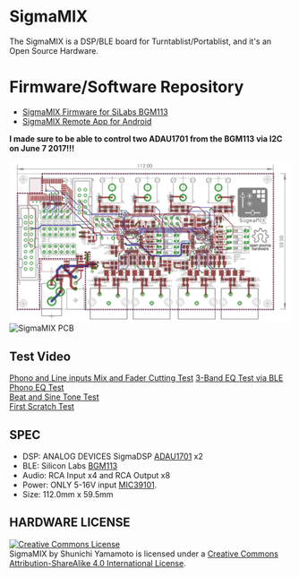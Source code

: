# SigmaMIX
The SigmaMIX is a DSP/BLE board for Turntablist/Portablist, and it's an Open Source Hardware.

# Firmware/Software Repository
* [SigmaMIX Firmware for SiLabs BGM113](https://github.com/tkrworks/SigmaMIX_Firmware)  
* [SigmaMIX Remote App for Android](https://github.com/tkrworks/SigmaMIX_Remote)

**I made sure to be able to control two ADAU1701 from the BGM113 via I2C on June 7 2017!!!**

![SigmaMIX Board](https://github.com/tkrworks/SigmaMIX/blob/for_markdown/sigma_dsp_brd.png "SigmaMIX Board")
![SigmaMIX PCB](https://github.com/tkrworks/SigmaMIX/blob/for_markdown/sigma_mix_pcb.jpg "SigmaMIX PCB")

## Test Video
[Phono and Line inputs Mix and Fader Cutting Test](https://www.instagram.com/p/BV4aKTPhfiU/)
[3-Band EQ Test via BLE](https://www.instagram.com/p/BVq-pJHB9hm/)  
[Phono EQ Test](https://www.instagram.com/p/BVVsefTBJXY/)  
[Beat and Sine Tone Test](https://www.instagram.com/p/BVFF-J9hF4o/)  
[First Scratch Test](https://www.instagram.com/p/BUi_Y2OhvBm/)  

## SPEC
* DSP: ANALOG DEVICES SigmaDSP [ADAU1701](http://www.analog.com/jp/products/processors-dsp/sigmadsp-audio-processors/adau1701.html) x2
* BLE: Silicon Labs [BGM113](http://jp.silabs.com/products/wireless/bluetooth/bluetooth-low-energy-modules/bgm113-bluetooth-low-energy-module)
* Audio: RCA Input x4 and RCA Output x8
* Power: ONLY 5-16V input [MIC39101](http://www.microchip.com/wwwproducts/en/MIC39100).
* Size: 112.0mm x 59.5mm

## HARDWARE LICENSE
<a rel="license" href="http://creativecommons.org/licenses/by-sa/4.0/"><img alt="Creative Commons License" style="border-width:0" src="https://i.creativecommons.org/l/by-sa/4.0/88x31.png" /></a><br /><span xmlns:dct="http://purl.org/dc/terms/" property="dct:title">SigmaMIX</span> by <span xmlns:cc="http://creativecommons.org/ns#" property="cc:attributionName">Shunichi Yamamoto</span> is licensed under a <a rel="license" href="http://creativecommons.org/licenses/by-sa/4.0/">Creative Commons Attribution-ShareAlike 4.0 International License</a>.
